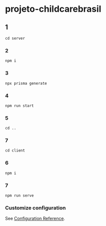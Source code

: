# projeto-childcarebrasil

## 1
```
cd server
```

### 2
```
npm i
```

### 3
```
npx prisma generate
```
### 4
```
npm run start
```

### 5
```
cd ..
```

### 7
```
cd client
```

### 6
```
npm i
```

### 7
```
npm run serve
```

### Customize configuration
See [Configuration Reference](https://cli.vuejs.org/config/).
